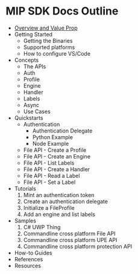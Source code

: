 # MIP SDK Docs Outline

* [Overview and Value Prop](concepts/overview.md)
* Getting Started
  * Getting the Binaries
  * Supported platforms
  * How to configure VS/Code
* Concepts
  * The APIs
  * Auth
  * Profile
  * Engine
  * Handler
  * Labels
  * Async
  * Use Cases
* Quickstarts
  * Authentication
    * Authentication Delegate
    * Python Example
    * Node Example
  * File API - Create a Profile
  * File API - Create an Engine
  * File API - List Labels
  * File API - Create a Handler
  * File API - Read a Label
  * File API - Set a Label
* Tutorials
  1. Mint an authentication token
  1. Create an authentication delegate
  1. Initialize a FileProfile
  1. Add an engine and list labels
* Samples
  1. C# UWP Thing
  1. Commandline cross platform File API
  1. Commandline cross platform UPE API
  1. Commandline cross platform protection API
* How-to Guides
* References
* Resources
